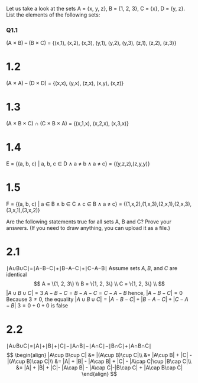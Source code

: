 Let us take a look at the sets A = {x, y, z}, B = {1, 2, 3}, C = {x}, D = {y, z}. List the elements of the following sets:

### Q1.1
(A × B) – (B × C) =
{(x,1), (x,2), (x,3), (y,1), (y,2), (y,3), (z,1), (z,2), (z,3)}

# 1.2
(A × A) – (D × D) =
{(x,x), (y,x), (z,x), (x,y), (x,z)}

# 1.3
(A × B × C) ∩ (C × B × A) =
{(x,1,x), (x,2,x), (x,3,x)}

# 1.4
E = {(a, b, c) | a, b, c ∈ D ∧ a ≠ b ∧ a ≠ c} =
{(y,z,z),(z,y,y)}

# 1.5
F = {(a, b, c) | a ∈ B ∧ b ∈ C ∧ c ∈ B ∧ a ≠ c} =
{(1,x,2),(1,x,3),(2,x,1),(2,x,3),(3,x,1),(3,x,2)}


Are the following statements true for all sets A, B and C? Prove your answers. (If you need to draw anything, you can upload it as a file.)

# 2.1
∣A∪B∪C∣=∣A−B−C∣+∣B−A−C∣+∣C−A−B∣
Assume sets $A, B, \ \text{and} \ C$ are identical 
$$
A = \{1, 2, 3\} \\
B = \{1, 2, 3\} \\
C = \{1, 2, 3\} \\
$$
$|A\cup B\cup C| = 3$
$A-B-C=B-A-C=C-A-B$
hence, $|A-B-C| = 0$
Because $3\neq0$, the equality 
$|A\cup B\cup C|= |A-B-C|+|B-A-C|+|C-A-B|$ 
$3 = 0 + 0 + 0$
is false

# 2.2
∣A∪B∪C∣=∣A∣+∣B∣+∣C∣−∣A∩B∣−∣A∩C∣−∣B∩C∣+∣A∩B∩C∣
$$
\begin{align}
|A\cup B\cup C| &= |(A\cup B)\cup C|\\
&= |A\cup B| + |C| - |(A\cup B)\cap C|\\
&= |A| + |B| - |A\cap B| + |C| - |A\cap C|\cup |B\cap C|\\
&= |A| + |B| + |C|- |A\cap B| - |A\cap C|-|B\cap C| + |A\cap B\cap C|
\end{align}
$$
